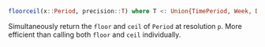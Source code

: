```julia
floorceil(x::Period, precision::T) where T <: Union{TimePeriod, Week, Day} -> (T, T)
```

Simultaneously return the `floor` and `ceil` of `Period` at resolution `p`.  More efficient than calling both `floor` and `ceil` individually.
